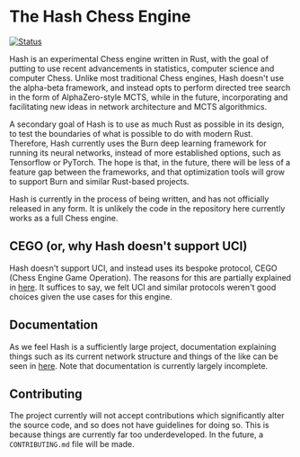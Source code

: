 # The Hash Chess Engine
[![Status](https://github.com/miestrode/hash/workflows/Rust/badge.svg)](https://github.com/miestrode/hash/actions)

Hash is an experimental Chess engine written in Rust, with the goal of putting to use recent advancements in statistics, computer science and computer Chess. Unlike most traditional Chess engines, Hash doesn't use the alpha-beta framework, and instead opts to perform directed tree search in the form of AlphaZero-style MCTS, while in the future, incorporating and facilitating new ideas in network architecture and MCTS algorithmics.

A secondary goal of Hash is to use as much Rust as possible in its design, to test the boundaries of what is possible to do with modern Rust. Therefore, Hash currently uses the Burn deep learning framework for running its neural networks, instead of more established options, such as Tensorflow or PyTorch. The hope is that, in the future, there will be less of a feature gap between the frameworks, and that optimization tools will grow to support Burn and similar Rust-based projects.

Hash is currently in the process of being written, and has not officially released in any form. It is unlikely the code in the repository here currently works as a full Chess engine.

## CEGO (or, why Hash doesn't support UCI)
Hash doesn't support UCI, and instead uses its bespoke protocol, CEGO (Chess Engine Game Operation). The reasons for this are partially explained in [here](docs/cego/REVISION-1.md). It suffices to say, we felt UCI and similar protocols weren't good choices given the use cases for this engine.

## Documentation
As we feel Hash is a sufficiently large project, documentation explaining things such as its current network structure and things of the like can be seen in [here](docs/). Note that documentation is currently largely incomplete.

## Contributing
The project currently will not accept contributions which significantly alter the source code, and so does not have guidelines for doing so. This is because things are currently far too underdeveloped. In the future, a `CONTRIBUTING.md` file will be made.
